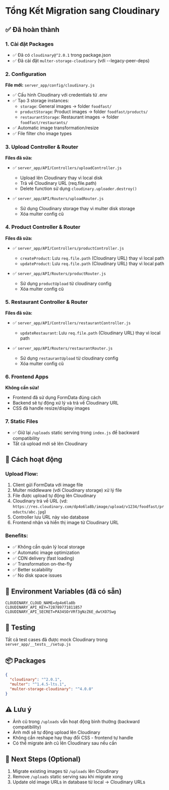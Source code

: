 # Tổng Kết Migration sang Cloudinary

## ✅ Đã hoàn thành

### 1. Cài đặt Packages
- ✅ Đã có `cloudinary@^2.0.1` trong package.json
- ✅ Đã cài đặt `multer-storage-cloudinary` (với --legacy-peer-deps)

### 2. Configuration
**File mới:** `server_app/config/cloudinary.js`
- ✅ Cấu hình Cloudinary với credentials từ .env
- ✅ Tạo 3 storage instances:
  - `storage`: General images → folder `foodfast/`
  - `productStorage`: Product images → folder `foodfast/products/`
  - `restaurantStorage`: Restaurant images → folder `foodfast/restaurants/`
- ✅ Automatic image transformation/resize
- ✅ File filter cho image types

### 3. Upload Controller & Router
**Files đã sửa:**
- ✅ `server_app/API/Controllers/uploadController.js`
  - Upload lên Cloudinary thay vì local disk
  - Trả về Cloudinary URL (req.file.path)
  - Delete function sử dụng `cloudinary.uploader.destroy()`
  
- ✅ `server_app/API/Routers/uploadRouter.js`
  - Sử dụng Cloudinary storage thay vì multer disk storage
  - Xóa multer config cũ

### 4. Product Controller & Router
**Files đã sửa:**
- ✅ `server_app/API/Controllers/productController.js`
  - `createProduct`: Lưu `req.file.path` (Cloudinary URL) thay vì local path
  - `updateProduct`: Lưu `req.file.path` (Cloudinary URL) thay vì local path
  
- ✅ `server_app/API/Routers/productRouter.js`
  - Sử dụng `productUpload` từ cloudinary config
  - Xóa multer config cũ

### 5. Restaurant Controller & Router
**Files đã sửa:**
- ✅ `server_app/API/Controllers/restaurantController.js`
  - `updateRestaurant`: Lưu `req.file.path` (Cloudinary URL) thay vì local path
  
- ✅ `server_app/API/Routers/restaurantRouter.js`
  - Sử dụng `restaurantUpload` từ cloudinary config
  - Xóa multer config cũ

### 6. Frontend Apps
**Không cần sửa!** 
- Frontend đã sử dụng FormData đúng cách
- Backend sẽ tự động xử lý và trả về Cloudinary URL
- CSS đã handle resize/display images

### 7. Static Files
- ✅ Giữ lại `/uploads` static serving trong `index.js` để backward compatibility
- Tất cả upload mới sẽ lên Cloudinary

## 📝 Cách hoạt động

### Upload Flow:
1. Client gửi FormData với image file
2. Multer middleware (với Cloudinary storage) xử lý file
3. File được upload tự động lên Cloudinary
4. Cloudinary trả về URL (vd: `https://res.cloudinary.com/dp4o6la8b/image/upload/v1234/foodfast/products/abc.jpg`)
5. Controller lưu URL này vào database
6. Frontend nhận và hiển thị image từ Cloudinary URL

### Benefits:
- ✅ Không cần quản lý local storage
- ✅ Automatic image optimization
- ✅ CDN delivery (fast loading)
- ✅ Transformation on-the-fly
- ✅ Better scalability
- ✅ No disk space issues

## 🔧 Environment Variables (đã có sẵn)
```
CLOUDINARY_CLOUD_NAME=dp4o6la8b
CLOUDINARY_API_KEY=728789771811857
CLOUDINARY_API_SECRET=PA34SOrVRf3gNzZ6E_dwtXO7Swg
```

## 🚀 Testing
Tất cả test cases đã được mock Cloudinary trong `server_app/__tests__/setup.js`

## 📦 Packages
```json
{
  "cloudinary": "^2.0.1",
  "multer": "^1.4.5-lts.1",
  "multer-storage-cloudinary": "^4.0.0"
}
```

## ⚠️ Lưu ý
- Ảnh cũ trong `/uploads` vẫn hoạt động bình thường (backward compatibility)
- Ảnh mới sẽ tự động upload lên Cloudinary
- Không cần reshape hay thay đổi CSS - frontend tự handle
- Có thể migrate ảnh cũ lên Cloudinary sau nếu cần

## 🎯 Next Steps (Optional)
1. Migrate existing images từ `/uploads` lên Cloudinary
2. Remove `/uploads` static serving sau khi migrate xong
3. Update old image URLs in database từ local → Cloudinary URLs
